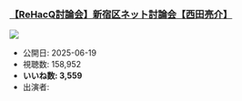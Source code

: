 ### [【ReHacQ討論会】新宿区ネット討論会【西田亮介】](https://www.youtube.com/watch?v=OyI8PLwdbJo)
[![](https://img.youtube.com/vi/OyI8PLwdbJo/sddefault.jpg)](https://www.youtube.com/watch?v=OyI8PLwdbJo)
-   公開日: 2025-06-19
-   視聴数: 158,952
-   **いいね数: 3,559**
-   出演者: 
